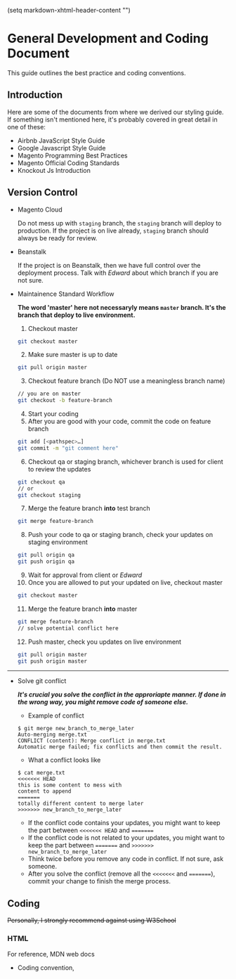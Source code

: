 (setq markdown-xhtml-header-content
      "<style type='text/css'>
a { text-decoration: none; }
a:hover { text-decoration: underline; }
</style>")
# General Development and Coding Document

This guide outlines the best practice and coding conventions.

## Introduction

Here are some of the documents from where we derived our styling guide. If something isn't mentioned here, it's probably covered in great detail in one of these:

* [Airbnb JavaScript Style Guide](https://github.com/airbnb/javascript)
* [Google Javascript Style Guide](https://google.github.io/styleguide/jsguide.html)
* [Magento Programming Best Practices](https://devdocs.magento.com/guides/v2.3/ext-best-practices/extension-coding/common-programming-bp.html)
* [Magento Official Coding Standards](https://devdocs.magento.com/guides/v2.3/coding-standards/bk-coding-standards.html)
* [Knockout Js Introduction](https://knockoutjs.com/documentation/introduction.html)

## Version Control

- [Magento Cloud](https://accounts.magento.cloud/user)

  Do not mess up with `staging` branch, the `staging` branch will deploy to production. If the project is on live already, `staging` branch should always be ready for review.

- [Beanstalk](https://maginx.beanstalkapp.com/)

  If the project is on Beanstalk, then we have full control over the deployment process. Talk with *Edward* about which branch if you are not sure.
  
- Maintainence Standard Workflow
 
    __The word 'master' here not necessaryly means `master` branch. It's the branch that deploy to live environment.__
    1. Checkout master
    ```bash
    git checkout master
    ```
    2. Make sure master is up to date
    ```bash
    git pull origin master
    ```
    3. Checkout feature branch (Do NOT use a meaningless branch name)
    ```bash
    // you are on master
    git checkout -b feature-branch
    ```
    4. Start your coding
    5. After you are good with your code, commit the code on feature branch
    ```bash
    git add [<pathspec>…]
    git commit -m "git comment here"
    ```
    6. Checkout qa or staging branch, whichever branch is used for client to review the updates
    ```bash
    git checkout qa
    // or
    git checkout staging
    ```
    7. Merge the feature branch **into** test branch
    ```bash
    git merge feature-branch
    ```
    8. Push your code to qa or staging branch, check your updates on staging environment
    ```bash
    git pull origin qa
    git push origin qa
    ```
    9. Wait for approval from client or *Edward*
    10. Once you are allowed to put your updated on live, checkout master
    ```bash
    git checkout master
    ```
    11. Merge the feature branch **into** master
    ```bash
    git merge feature-branch
    // solve potential conflict here
    ```
    12. Push master, check you updates on live environment
    ```bash
    git pull origin master
    git push origin master
    ```

___

- Solve git conflict

    ___It's crucial you solve the conflict in the approriapte manner. If done in the wrong way, you might remove code of someone else.___

    - Example of conflict
    ```
    $ git merge new_branch_to_merge_later
    Auto-merging merge.txt
    CONFLICT (content): Merge conflict in merge.txt
    Automatic merge failed; fix conflicts and then commit the result.
    ```

    - What a conflict looks like    
    ```
    $ cat merge.txt
    <<<<<<< HEAD
    this is some content to mess with
    content to append
    =======
    totally different content to merge later
    >>>>>>> new_branch_to_merge_later
    ```
    
    + If the conflict code contains your updates, you might want to keep the part between `<<<<<<< HEAD` and `=======`
    + If the conflict code is not related to your updates, you might want to keep the part between `=======` and `>>>>>>> new_branch_to_merge_later`
    - Think twice before you remove any code in conflict. If not sure, ask someone.
    - After you solve the conflict (remove all the `<<<<<<<` and `=======`), commit your change to finish the merge process.
    
    
 ## Coding
 
 ~~Personally, I strongly recommend against using W3School~~
 
 ### HTML
 
   For reference, [MDN web docs](https://developer.mozilla.org/en-US/docs/Web/HTML)
   - Coding convention, 
